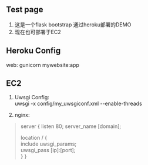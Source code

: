 Test page
-----
1. 这是一个flask bootstrap 通过heroku部署的DEMO
2. 现在也可部署于EC2

Heroku Config
-----
web: gunicorn mywebsite:app

EC2
----

1. Uwsgi Config:<br>
uwsgi -x config/my_uwsgiconf.xml --enable-threads

2. nginx:<br>

>server {
>	listen 80;
>	server_name [domain];
>
>	location / {<br>
>		include uwsgi_params;<br>
>		uwsgi_pass [ip]:[port];<br>
>	}
>}